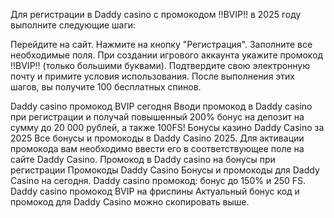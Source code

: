 Для регистрации в Daddy casino с промокодом ‼️BVIP‼️ в 2025 году выполните следующие шаги:

Перейдите на сайт.
Нажмите на кнопку "Регистрация".
Заполните все необходимые поля.
При создании игрового аккаунта укажите промокод ‼️BVIP‼️ (только большими буквами).
Подтвердите свою электронную почту и примите условия использования.
После выполнения этих шагов, вы получите 100 бесплатных спинов.

Daddy casino промокод BVIP сегодня Вводи промокод в Daddy casino при регистрации и получай повышенный 200% бонус на депозит на сумму до 20 000 рублей, а также 100FS! Бонусы казино Daddy Casino за 2025 Все бонусы и промокоды в Daddy Casino 2025. Для активации промокода вам необходимо ввести его в соответствующее поле на сайте Daddy Casino. Промокод в Daddy casino на бонусы при регистрации Промокоды Daddy Casino Бонусы и промокоды для Daddy Casino на сегодня. Daddy casino промокод: бонус до 150% и 250 FS. Daddy casino промокод BVIP на фриспины Актуальный бонус код и промокод для Daddy Casino можно скопировать выше.
